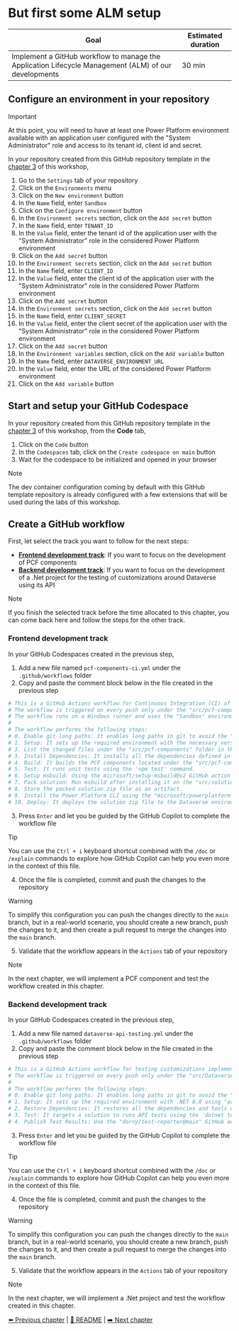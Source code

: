 # But first some ALM setup

| **Goal**                                                                                             | **Estimated duration** |
| ---------------------------------------------------------------------------------------------------- | ---------------------- |
| Implement a GitHub workflow to manage the Application Lifecycle Management (ALM) of our developments | 30 min                 |

## Configure an environment in your repository

> [!IMPORTANT]
> At this point, you will need to have at least one Power Platform environment available with an application user configured with the "System Administrator" role and access to its tenant id, client id and secret.

In your repository created from this GitHub repository template in the [chapter 3](./03-InitializeWorkspace.md) of this workshop,

1. Go to the `Settings` tab of your repository
2. Click on the `Environments` menu
3. Click on the `New environment` button
4. In the `Name` field, enter `Sandbox`
5. Click on the `Configure environment` button
6. In the `Environment secrets` section, click on the `Add secret` button
7. In the `Name` field, enter `TENANT_ID`
8. In the `Value` field, enter the tenant id of the application user with the "System Administrator" role in the considered Power Platform environment
9.  Click on the `Add secret` button
10. In the `Environment secrets` section, click on the `Add secret` button
11. In the `Name` field, enter `CLIENT_ID`
12. In the `Value` field, enter the client id of the application user with the "System Administrator" role in the considered Power Platform environment
13. Click on the `Add secret` button
14. In the `Environment secrets` section, click on the `Add secret` button
15. In the `Name` field, enter `CLIENT_SECRET`
16. In the `Value` field, enter the client secret of the application user with the "System Administrator" role in the considered Power Platform environment
17. Click on the `Add secret` button
18. In the `Environment variables` section, click on the `Add variable` button
19. In the `Name` field, enter `DATAVERSE_ENVIRONMENT_URL`
20. In the `Value` field, enter the URL of the considered Power Platform environment
21. Click on the `Add variable` button

## Start and setup your GitHub Codespace

In your repository created from this GitHub repository template in the [chapter 3](./03-InitializeWorkspace.md) of this workshop, from the **Code** tab,

1. Click on the `Code` button
2. In the `Codespaces` tab, click on the `Create codespace on main` button
3. Wait for the codespace to be initialized and opened in your browser

> [!NOTE]
> The dev container configuration coming by default with this GitHub template repository is already configured with a few extensions that will be used during the labs of this workshop.

## Create a GitHub workflow

First, let select the track you want to follow for the next steps:

- [**Frontend development track**](#frontend-development-track): If you want to focus on the development of PCF components
- [**Backend development track**](#backend-development-track): If you want to focus on the development of a .Net project for the testing of customizations around Dataverse using its API

> [!NOTE]
> If you finish the selected track before the time allocated to this chapter, you can come back here and follow the steps for the other track.

### Frontend development track

In your GitHub Codespaces created in the previous step,

1. Add a new file named `pcf-components-ci.yml` under the `.github/workflows` folder
2. Copy and paste the comment block below in the file created in the previous step

```yaml
# This is a GitHub Actions workflow for Continuous Integration (CI) of PCF components.
# The workflow is triggered on every push only under the "src/pcf-components" folder to the main branch.
# The workflow runs on a Windows runner and uses the "Sandbox" environment.
# 
# The workflow performs the following steps:
# 0. Enable git long paths: It enables long paths in git to avoid the "Filename too long" error.
# 1. Setup: It sets up the required environment with the necessary versions of Node.js and npm.
# 3. List the changed files under the "src/pcf-components" folder in the latest commit and identify the parent folder of the changed files to get the name of changed PCF component and put it in the environment variable.
# 3. Install Dependencies: It installs all the dependencies defined in the package.json file.
# 4. Build: It builds the PCF components located under the "src/pcf-components" folder using the 'npm run build' command - we can have multiple PCF components implemented there.
# 5. Test: It runs unit tests using the 'npm test' command.
# 6. Setup msbuild: Using the microsoft/setup-msbuild@v2 GitHub action to install msbuild on the runner.
# 7. Pack solution: Run msbuild after installing it on the "src/solutions/PCFComponents" folder to create the solution zip file.
# 8. Store the packed solution zip file as an artifact.
# 9. Install the Power Platform CLI using the "microsoft/powerplatform-actions/actions-install@main" GitHub action.
# 10. Deploy: It deploys the solution zip file to the Dataverse environment using the "microsoft/powerplatform-actions/import-solution@main" GitHub action leveraging the "TENANT_ID", "CLIENT_ID" and "CLIENT_SECRET" GitHub environment secrets and the "DATAVERSE_ENVIRONMENT_URL" environment variable.
```

3. Press `Enter` and let you be guided by the GitHub Copilot to complete the workflow file

> [!TIP]
> You can use the `Ctrl + i` keyboard shortcut combined with the `/doc` or `/explain` commands to explore how GitHub Copilot can help you even more in the context of this file.

4. Once the file is completed, commit and push the changes to the repository

> [!WARNING]
> To simplify this configuration you can push the changes directly to the `main` branch, but in a real-world scenario, you should create a new branch, push the changes to it, and then create a pull request to merge the changes into the `main` branch.

5. Validate that the workflow appears in the `Actions` tab of your repository

> [!NOTE]
> In the next chapter, we will implement a PCF component and test the workflow created in this chapter.

### Backend development track

In your GitHub Codespaces created in the previous step,

1. Add a new file named `dataverse-api-testing.yml` under the `.github/workflows` folder
2. Copy and paste the comment block below in the file created in the previous step

```yaml
# This is a GitHub Actions workflow for testing customizations implemented around Dataverse using its API.
# The workflow is triggered on every push only under the "src/Dataverse.API.Testing" folder to the main branch.
# 
# The workflow performs the following steps:
# 0. Enable git long paths: It enables long paths in git to avoid the "Filename too long" error.
# 1. Setup: It sets up the required environment with .NET 8.0 using "actions/setup-dotnet@v3"
# 2. Restore Dependencies: It restores all the dependencies and tools of the .NET solution (.sln) using the 'dotnet restore' command.
# 3. Test: It targets a solution to runs API tests using the 'dotnet test' command leveraging the "TENANT_ID", "CLIENT_ID" and "CLIENT_SECRET" GitHub environment secrets and the "DATAVERSE_ENVIRONMENT_URL" environment variable.
# 4. Publish Test Results: Use the "dorny/test-reporter@main" GitHub action using the trx file generated by the test command and the "dotnet-trx" reporter to get a nice report of the test results.
```

3. Press `Enter` and let you be guided by the GitHub Copilot to complete the workflow file

> [!TIP]
> You can use the `Ctrl + i` keyboard shortcut combined with the `/doc` or `/explain` commands to explore how GitHub Copilot can help you even more in the context of this file.

4. Once the file is completed, commit and push the changes to the repository

> [!WARNING]
> To simplify this configuration you can push the changes directly to the `main` branch, but in a real-world scenario, you should create a new branch, push the changes to it, and then create a pull request to merge the changes into the `main` branch.

5. Validate that the workflow appears in the `Actions` tab of your repository

> [!NOTE]
> In the next chapter, we will implement a .Net project and test the workflow created in this chapter.

[⬅️ Previous chapter](./04-OrganizeYourWork.md) | [🏡 README](../README.md) | [➡️ Next chapter](./06-CodeItAndShipIt.md)
